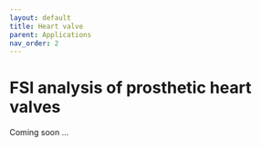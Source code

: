 ```yaml
---
layout: default
title: Heart valve
parent: Applications
nav_order: 2
---
```

# FSI analysis of prosthetic heart valves
Coming soon ...
